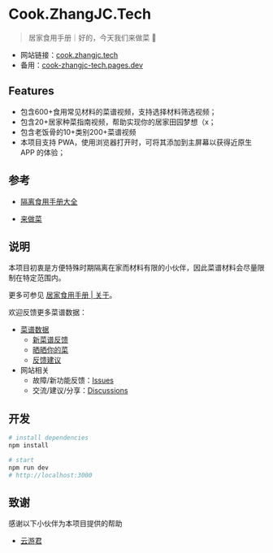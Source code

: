 # Cook.ZhangJC.Tech

> 居家食用手册｜好的，今天我们来做菜 🥬

- 网站链接：[cook.zhangjc.tech](https://cook.zhangjc.tech)
- 备用：[cook-zhangjc-tech.pages.dev](https://cook-zhangjc-tech.pages.dev/)

## Features

- 包含600+食用常见材料的菜谱视频，支持选择材料筛选视频；
- 包含20+居家种菜指南视频，帮助实现你的居家田园梦想（x；
- 包含老饭骨的10+类别200+菜谱视频
- 本项目支持 PWA，使用浏览器打开时，可将其添加到主屏幕以获得近原生 APP 的体验；

## 参考

- [隔离食用手册大全](https://docs.qq.com/sheet/DZUpJS0tQZm1YYWlt)

- [来做菜](https://github.com/YunYouJun/cook/)

## 说明

本项目初衷是方便特殊时期隔离在家而材料有限的小伙伴，因此菜谱材料会尽量限制在特定范围内。

更多可参见 [居家食用手册 | 关于](https://cook.zhangjc.tech/about)。

欢迎反馈更多菜谱数据：

- [菜谱数据](https://docs.qq.com/sheet/DZHViVEZhcnNKWFBO?tab=egx5av)
  - [新菜谱反馈](https://docs.qq.com/sheet/DZHViVEZhcnNKWFBO?tab=uykkic)
  - [晒晒你的菜](https://docs.qq.com/sheet/DZHViVEZhcnNKWFBO?tab=dmeahc)
  - [反馈建议](https://docs.qq.com/sheet/DZHViVEZhcnNKWFBO?tab=snaau2)
- 网站相关
  - 故障/新功能反馈：[Issues](https://github.com/zjc17/cook.zhangjc.tech/issues)
  - 交流/建议/分享：[Discussions](https://github.com/zjc17/cook.zhangjc.tech/discussions)

## 开发

```bash
# install dependencies
npm install

# start
npm run dev
# http://localhost:3000
```

## 致谢

感谢以下小伙伴为本项目提供的帮助

- [云游君](https://www.yunyoujun.cn/)